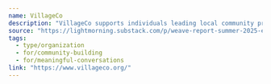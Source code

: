 ```yaml
---
name: VillageCo
description: "VillageCo supports individuals leading local community projects using our Village Model. Villages are community-led, self-sustaining groups with a purpose of promoting connections, holding space for meaningful conversations, and generating local engagement."
source: "https://lightmorning.substack.com/p/weave-report-summer-2025-edition"
tags:
  - type/organization
  - for/community-building
  - for/meaningful-conversations
link: "https://www.villageco.org/"
---
```

